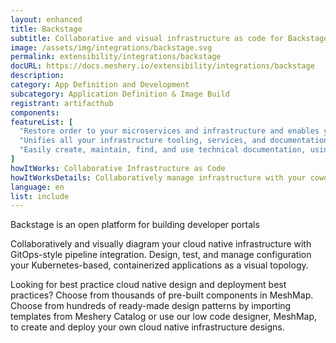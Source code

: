 ```yaml
---
layout: enhanced
title: Backstage
subtitle: Collaborative and visual infrastructure as code for Backstage
image: /assets/img/integrations/backstage.svg
permalink: extensibility/integrations/backstage
docURL: https://docs.meshery.io/extensibility/integrations/backstage
description: 
category: App Definition and Development
subcategory: Application Definition & Image Build
registrant: artifacthub
components: 
featureList: [
  "Restore order to your microservices and infrastructure and enables your product teams to ship high-quality code quickly — without compromising autonomy.",
  "Unifies all your infrastructure tooling, services, and documentation to create a streamlined development environment from end to end.",
  "Easily create, maintain, find, and use technical documentation, using a docs like code approach"
]
howItWorks: Collaborative Infrastructure as Code
howItWorksDetails: Collaboratively manage infrastructure with your coworkers synchronously sharing the same designs.
language: en
list: include
---
```

<p>
Backstage is an open platform for building developer portals
</p>
<p>
    Collaboratively and visually diagram your cloud native infrastructure with GitOps-style pipeline integration. Design, test, and manage configuration your Kubernetes-based, containerized applications as a visual topology.
</p>
<p>
    Looking for best practice cloud native design and deployment best practices? Choose from thousands of pre-built components in MeshMap. Choose from hundreds of ready-made design patterns by importing templates from Meshery Catalog or use our low code designer, MeshMap, to create and deploy your own cloud native infrastructure designs.
</p>
